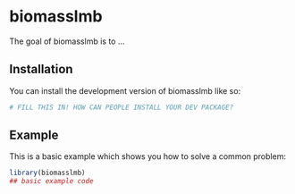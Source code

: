 
# biomasslmb

<!-- badges: start -->
<!-- badges: end -->

The goal of biomasslmb is to ...

## Installation

You can install the development version of biomasslmb like so:

``` r
# FILL THIS IN! HOW CAN PEOPLE INSTALL YOUR DEV PACKAGE?
```

## Example

This is a basic example which shows you how to solve a common problem:

``` r
library(biomasslmb)
## basic example code
```

